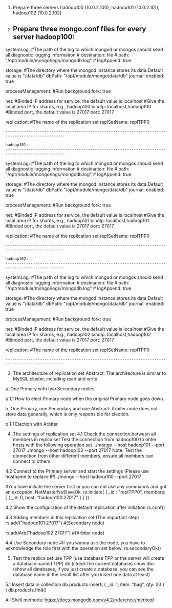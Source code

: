 1. Prepare three servers
    hadoop100 (10.0.2.100), hadoop101 (10.0.2.101), hadoop102 (10.0.2.102)

2. Prepare three mongo.conf files for every server
    hadoop100:
     ------------------------------------------------------------------------------------------------
systemLog:
    #The path of the log to which mongod or mongos should send all diagnostic logging information
    #
    destination: file
    #
    path: "/opt/module/mongo/logs/mongodb.log"
    #
    logAppend: true

storage:
    #The directory where the mongod instance stores its data.Default value is "/data/db"
    dbPath: "/opt/module/mongo/data/db"
    journal:
        enabled: true

processManagement:
    #Run background
    fork: true

net:
    #Binded IP address for service, the default value is localhost
    #Give the local area IP for shards, e.g., hadoop100
    bindIp: localhost,hadoop100
    #Binded port, the default value is 27017
    port: 27017

replication:
    #The name of the replication set
    replSetName: replTPP0

    ------------------------------------------------------------------------------------------------
    
    hadoop101:
    ------------------------------------------------------------------------------------------------
systemLog:
    #The path of the log to which mongod or mongos should send all diagnostic logging information
    #
    destination: file
    #
    path: "/opt/module/mongo/logs/mongodb.log"
    #
    logAppend: true

storage:
    #The directory where the mongod instance stores its data.Default value is "/data/db"
    dbPath: "/opt/module/mongo/data/db"
    journal:
        enabled: true

processManagement:
    #Run background
    fork: true

net:
    #Binded IP address for service, the default value is localhost
    #Give the local area IP for shards, e.g., hadoop101
    bindIp: localhost,hadoop101
    #Binded port, the default value is 27017
    port: 27017

replication:
    #The name of the replication set
    replSetName: replTPP0

    ------------------------------------------------------------------------------------------------

    hadoop102:
    ------------------------------------------------------------------------------------------------
systemLog:
    #The path of the log to which mongod or mongos should send all diagnostic logging information
    #
    destination: file
    #
    path: "/opt/module/mongo/logs/mongodb.log"
    #
    logAppend: true

storage:
    #The directory where the mongod instance stores its data.Default value is "/data/db"
    dbPath: "/opt/module/mongo/data/db"
    journal:
        enabled: true

processManagement:
    #Run background
    fork: true

net:
    #Binded IP address for service, the default value is localhost
    #Give the local area IP for shards, e.g., hadoop102
    bindIp: localhost,hadoop102
    #Binded port, the default value is 27017
    port: 27017

replication:
    #The name of the replication set
    replSetName: replTPP0

    ------------------------------------------------------------------------------------------------

3. The architecture of replication set
Abstract: The architecture is similar to MySQL cluster, including read and write.

a. One Primary with two Secondary nodes


a 1.1 How to elect Primary node when the original Primary node goes down.


b. One Primary, one Secondary and one 
Abstract: Arbiter node does not store data generally, which is only responsible for election.


b 1.1 Election with Arbiter


4. The settings of replication set
4.1 Check the connection between all members in repica set
Test the connection from hadoop100 to ohter hosts with the following operation set.
./mongo --host hadoop101 --port 27017
./mongo --host hadoop102 --port 27017
Note: Test the connection from other different members, ensure all members can connect to others.

4.2 Connect to the Primary server and start the settings (Please use hostname to replace IP)
./mongo --host hadoop100 --port 27017  

#You have initiate the server first or you can not use any commands and got an exception: NotMasterNoSlaveOk.
rs.initiate( {
   _id : "replTPP0",
   members: [
      { _id: 0, host: "hadoop100:27017" }
   ]
})



4.2 Show the configuration of the default replication after initiation
rs.conf()


4.3 Adding members in this replication set (The important step)
rs.add("hadoop101:27017")  #(Secondary node)

rs.addArb("hadoop102:27017")  #(Arbiter node)

4.4 Use Secondary node 
#If you wanna use the node, you have to acknowledge the role first with the operation set below:
rs.secondaryOk()

5. Test the replica set 
use TPP (use database TPP or the server will create a database named TPP)
db (check the current database)
show dbs (show all databases, if you just create a database, you can see the database name in the result list after you insert one data at least)

5.1 Insert data in collection
db.products.insert( { _id: 1, item: "bag", qty: 20 } )
db.products.find()

All Shell methods: https://docs.mongodb.com/v4.2/reference/method/
